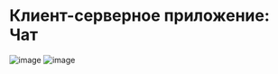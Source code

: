 # Клиент-серверное приложение: Чат
![image](https://github.com/user-attachments/assets/db1f3f33-9a34-449f-adaf-7751c7cc024b)
![image](https://github.com/user-attachments/assets/39fa9b75-1fe2-4d24-a58a-751650de08cb)

